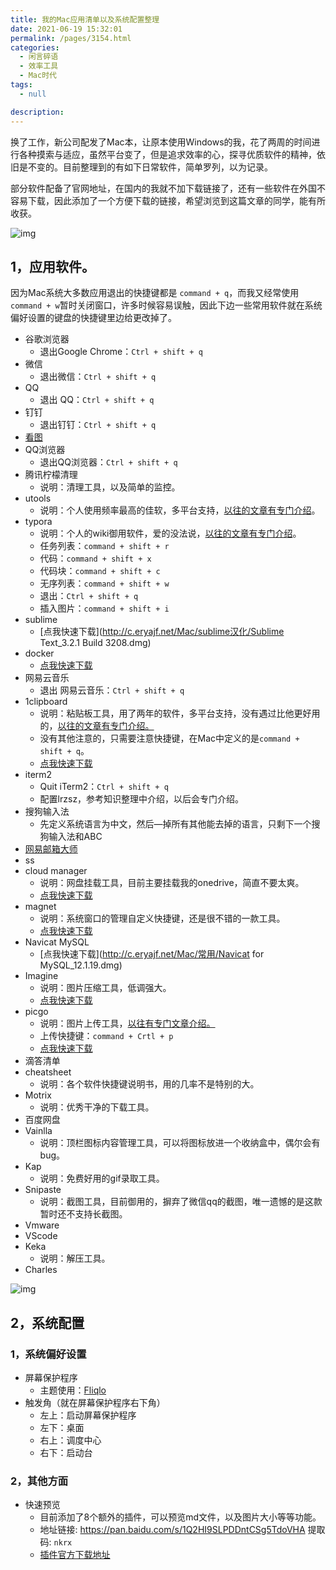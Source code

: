 ```yaml
---
title: 我的Mac应用清单以及系统配置整理
date: 2021-06-19 15:32:01
permalink: /pages/3154.html
categories: 
  - 闲言碎语
  - 效率工具
  - Mac时代
tags: 
  - null

description: 
---
```


换了工作，新公司配发了Mac本，让原本使用Windows的我，花了两周的时间进行各种摸索与适应，虽然平台变了，但是追求效率的心，探寻优质软件的精神，依旧是不变的。目前整理到的有如下日常软件，简单罗列，以为记录。

部分软件配备了官网地址，在国内的我就不加下载链接了，还有一些软件在外国不容易下载，因此添加了一个方便下载的链接，希望浏览到这篇文章的同学，能有所收获。

![img](https://ae01.alicdn.com/kf/Hb36fba2704854788b5f67a080e745a4at.png)

## 1，应用软件。

因为Mac系统大多数应用退出的快捷键都是 `command + q`，而我又经常使用 `command + w`暂时关闭窗口，许多时候容易误触，因此下边一些常用软件就在系统偏好设置的键盘的快捷键里边给更改掉了。

- 谷歌浏览器
  - 退出Google Chrome：`Ctrl + shift + q`
- 微信
  - 退出微信：`Ctrl + shift + q`
- QQ
  - 退出 QQ：`Ctrl + shift + q`
- 钉钉
  - 退出钉钉：`Ctrl + shift + q`
- [看图](https://mac.qq.com/)
- QQ浏览器
  - 退出QQ浏览器：`Ctrl + shift + q`
- 腾讯柠檬清理
  - 说明：清理工具，以及简单的监控。
- utools
  - 说明：个人使用频率最高的佳软，多平台支持，[以往的文章有专门介绍](https://wiki.eryajf.net/pages/2845.html)。
- typora
  - 说明：个人的wiki御用软件，爱的没法说，[以往的文章有专门介绍](https://wiki.eryajf.net/pages/2852.html)。
  - 任务列表：`command + shift + r`
  - 代码：`command + shift + x`
  - 代码块：`command + shift + c`
  - 无序列表：`command + shift + w`
  - 退出：`Ctrl + shift + q`
  - 插入图片：`command + shift + i`
- sublime
  - [点我快速下载](http://c.eryajf.net/Mac/sublime汉化/Sublime Text_3.2.1 Build 3208.dmg)
- docker
  - [点我快速下载](http://mirrors.aliyun.com/docker-toolbox/mac/docker-for-mac/)
- 网易云音乐
  - 退出 网易云音乐：`Ctrl + shift + q`
- 1clipboard
  - 说明：粘贴板工具，用了两年的软件，多平台支持，没有遇过比他更好用的，[以往的文章有专门介绍。](https://wiki.eryajf.net/pages/136.html)
  - 没有其他注意的，只需要注意快捷键，在Mac中定义的是`command + shift + q`。
  - [点我快速下载](http://c.eryajf.net/Mac/常用/1Clipboard.dmg)
- iterm2
  - Quit iTerm2：`Ctrl + shift + q`
  - 配置lrzsz，参考知识整理中介绍，以后会专门介绍。
- 搜狗输入法
  - 先定义系统语言为中文，然后—掉所有其他能去掉的语言，只剩下一个搜狗输入法和ABC
- [网易邮箱大师](https://mail.163.com/dashi/)
- ss
- cloud manager
  - 说明：网盘挂载工具，目前主要挂载我的onedrive，简直不要太爽。
  - [点我快速下载](http://c.eryajf.net/Mac/onedrive挂载/CloudMounter_3.4.dmg)
- magnet
  - 说明：系统窗口的管理自定义快捷键，还是很不错的一款工具。
  - [点我快速下载](http://c.eryajf.net/Mac/常用/Magnet_2.4.3.dmg)
- Navicat MySQL
  - [点我快速下载](http://c.eryajf.net/Mac/常用/Navicat for MySQL_12.1.19.dmg)
- Imagine
  - 说明：图片压缩工具，低调强大。
  - [点我快速下载](https://github.com/meowtec/Imagine/releases/download/v0.5.0/Imagine-0.5.0.dmg)
- picgo
  - 说明：图片上传工具，[以往有专门文章介绍。](https://wiki.eryajf.net/pages/3022.html)
  - 上传快捷键：`command + Crtl + p`
  - [点我快速下载](http://c.eryajf.net/Mac/常用/PicGo-2.1.2.dmg)
- 滴答清单
- cheatsheet
  - 说明：各个软件快捷键说明书，用的几率不是特别的大。
- Motrix
  - 说明：优秀干净的下载工具。
- 百度网盘
- Vainlla
  - 说明：顶栏图标内容管理工具，可以将图标放进一个收纳盒中，偶尔会有bug。
- Kap
  - 说明：免费好用的gif录取工具。
- Snipaste
  - 说明：截图工具，目前御用的，摒弃了微信qq的截图，唯一遗憾的是这款暂时还不支持长截图。
- Vmware
- VScode
- Keka
  - 说明：解压工具。
- Charles

![img](https://ae01.alicdn.com/kf/Ha99c9b3b6ce44934a0ff82f62c4a6011g.png)

## 2，系统配置

### 1，系统偏好设置

- 屏幕保护程序
  - 主题使用：[Fliqlo](https://fliqlo.com/)
- 触发角（就在屏幕保护程序右下角）
  - 左上：启动屏幕保护程序
  - 左下：桌面
  - 右上：调度中心
  - 右下：启动台

### 2，其他方面

- 快速预览
  - 目前添加了8个额外的插件，可以预览md文件，以及图片大小等等功能。
  - 地址链接: https://pan.baidu.com/s/1Q2HI9SLPDDntCSg5TdoVHA 提取码: `nkrx`
  - [插件官方下载地址](http://www.quicklookplugins.com/)
